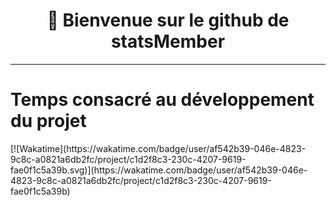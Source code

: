 <div align="center">
<h1>👋 Bienvenue sur le github de statsMember</h1>
</div>
<hr>
<h1>Temps consacré au développement du projet</h1>
[![Wakatime](https://wakatime.com/badge/user/af542b39-046e-4823-9c8c-a0821a6db2fc/project/c1d2f8c3-230c-4207-9619-fae0f1c5a39b.svg)](https://wakatime.com/badge/user/af542b39-046e-4823-9c8c-a0821a6db2fc/project/c1d2f8c3-230c-4207-9619-fae0f1c5a39b)

